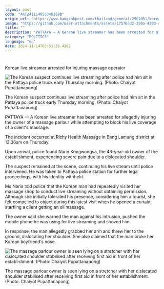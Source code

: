 ```yaml
---
layout: post
code: "ART24111405334UI69B"
origin_url: "https://www.bangkokpost.com/thailand/general/2902051/korean-live-streamer-arrested-after-injuring-thai-massage-parlour-operator-in-pattaya"
image: "https://github.com/user-attachments/assets/17576ad2-390a-4303-a7de-9a86cbc9d02e"
title: ""
description: "PATTAYA — A Korean live streamer has been arrested for allegedly injuring the owner of a massage parlour while attempting to block his live coverage of a client"
category: "POLITICS"
language: "en"
date: 2024-11-14T05:51:33.426Z
---
```


# 

Korean live streamer arrested for injuring massage operator

![The Korean suspect continues live streaming after police had him sit in the Pattaya police truck early Thursday morning. (Photo: Chaiyot Pupattanapong)](https://github.com/user-attachments/assets/374a7f8e-9a28-4d49-a6bf-b87cd8140acb)

The Korean suspect continues live streaming after police had him sit in the Pattaya police truck early Thursday morning. (Photo: Chaiyot Pupattanapong)

PATTAYA — A Korean live streamer has been arrested for allegedly injuring the owner of a massage parlour while attempting to block his live coverage of a client's massage.

The incident occurred at Richy Health Massage in Bang Lamung district at 12.36am on Thursday.

Upon arrival, police found Narin Kongwongsa, the 43-year-old owner of the establishment, experiencing severe pain due to a dislocated shoulder.

The suspect remained at the scene, continuing his live stream until police intervened. He was taken to Pattaya police station for further legal proceedings, with his identity withheld.

Ms Narin told police that the Korean man had repeatedly visited her massage shop to conduct live streaming without obtaining permission. Although she initially tolerated his presence, considering him a tourist, she felt compelled to object during this latest visit when he opened a curtain, startling a client getting an oil massage.

The owner said she warned the man against his intrusion, pushed the mobile phone he was using for live streaming and shoved him.

In response, the man allegedly grabbed her arm and threw her to the ground, dislocating her shoulder. She also claimed that the man broke her Korean boyfriend's nose.

![The massage parlour owner is seen lying on a stretcher with her dislocated shoulder stabilised after receiving first aid in front of her establishment. (Photo: Chaiyot Pupattanapong)](https://github.com/user-attachments/assets/0ccd9e09-ec59-4f54-b1c0-ce3ab09625bb)

The massage parlour owner is seen lying on a stretcher with her dislocated shoulder stabilised after receiving first aid in front of her establishment. (Photo: Chaiyot Pupattanapong)